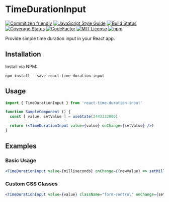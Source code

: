 # TimeDurationInput

[![Commitizen friendly](https://img.shields.io/badge/commitizen-friendly-brightgreen.svg)](http://commitizen.github.io/cz-cli/)
[![JavaScript Style Guide](https://img.shields.io/badge/code_style-standard-brightgreen.svg)](https://standardjs.com)
[![Build Status](https://travis-ci.org/BillRobitskeJr/react-time-duration-input.svg?branch=master)](https://travis-ci.org/BillRobitskeJr/react-time-duration-input)
[![Coverage Status](https://coveralls.io/repos/github/BillRobitskeJr/react-time-duration-input/badge.svg?branch=master)](https://coveralls.io/github/BillRobitskeJr/react-time-duration-input?branch=master)
[![CodeFactor](https://www.codefactor.io/repository/github/billrobitskejr/react-time-duration-input/badge/master)](https://www.codefactor.io/repository/github/billrobitskejr/react-time-duration-input/overview/master)
[![MIT License](https://img.shields.io/github/license/BillRobitskeJr/react-time-duration-input.svg)](https://github.com/BillRobitskeJr/react-time-duration-input/blob/master/LICENSE)
[![npm](https://img.shields.io/npm/v/react-time-duration-input.svg)](https://www.npmjs.com/package/react-time-duration-input)

Provide simple time duration input in your React app.

## Installation

Install via NPM:
```
npm install --save react-time-duration-input
```

## Usage

```jsx
import { TimeDurationInput } from 'react-time-duration-input'

function SampleComponent () {
  const [ value, setValue ] = useState(2443332000)

  return (<TimeDurationInput value={value} onChange={setValue} />)
}
```

## Examples

### Basic Usage
```jsx
<TimeDurationInput value={milliseconds} onChange={(newValue) => setMilliseconds(newValue)} />
```

### Custom CSS Classes
```jsx
<TimeDurationInput value={value} className="form-control" onChange={setValue} />
```
